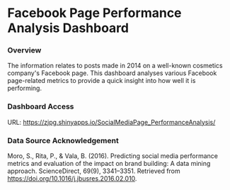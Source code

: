 # Facebook Page Performance Analysis Dashboard

### Overview
The information relates to posts made in 2014 on a well-known cosmetics company's Facebook page. This dashboard analyses various Facebook page-related metrics to provide a quick insight into how well it is performing.

### Dashboard Access
URL: https://zjpg.shinyapps.io/SocialMediaPage_PerformanceAnalysis/

### Data Source Acknowledgement
Moro, S., Rita, P., & Vala, B. (2016). Predicting social media performance metrics and evaluation of the impact on brand building: A data mining approach. ScienceDirect, 69(9), 3341–3351. Retrieved from https://doi.org/10.1016/j.jbusres.2016.02.010.
